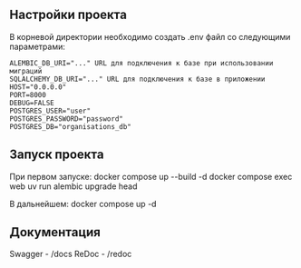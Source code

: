 ## Настройки проекта
В корневой директории необходимо создать .env файл со следующими параметрами:
```
ALEMBIC_DB_URI="..." URL для подключения к базе при использовании миграций
SQLALCHEMY_DB_URI="..." URL для подключения к базе в приложении
HOST="0.0.0.0"
PORT=8000
DEBUG=FALSE
POSTGRES_USER="user"
POSTGRES_PASSWORD="password"
POSTGRES_DB="organisations_db"
```

## Запуск проекта
При первом запуске:
docker compose up --build -d
docker compose exec web uv run alembic upgrade head

В дальнейшем:
docker compose up -d

## Документация
Swagger - /docs
ReDoc - /redoc